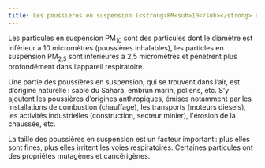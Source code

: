 ```yaml
---
title: Les poussières en suspension (<strong>PM<sub>10</sub></strong> et <strong>PM<sub>2,5</sub></strong>)
---
```


Les particules en suspension PM<sub>10</sub> sont des particules dont le diamètre est inférieur à 10 micromètres (poussières inhalables), les particles en suspension PM<sub>2,5</sub> sont inférieures à 2,5 micromètres et pénètrent plus profondément dans l’appareil respiratoire.

Une partie des poussières en suspension, qui se trouvent dans l’air, est d’origine naturelle&#8239;: sable du Sahara, embrun marin, pollens, etc.
S’y ajoutent les poussières d’origines anthropiques, émises notamment par les installations de combustion (chauffage), les transports (moteurs diesels), les activités industrielles (construction, secteur minier), l'érosion de la chaussée, etc.

La taille des poussières en suspension est un facteur important&#8239;: plus elles sont fines, plus elles irritent les voies respiratoires. Certaines particules ont des propriétés mutagènes et cancérigènes.
